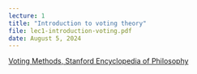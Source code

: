 ```yaml
---
lecture: 1
title: "Introduction to voting theory"
file: lec1-introduction-voting.pdf
date: August 5, 2024 
---
```


[Voting Methods, Stanford Encyclopedia of Philosophy](https://plato.stanford.edu/entries/voting-methods/)


